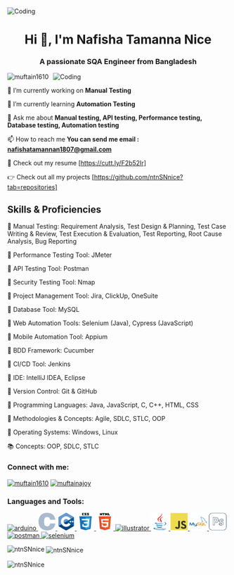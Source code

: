<img align="center" alt="Coding"  width="1100" src="[https://www.iscistech.in/image/software-testing-banner-iscistech-business-solution-india.jpg](https://www.freepik.com/free-photos-vectors/girl-coding-cartoon)">

<h1 align="center">Hi 👋, I'm Nafisha Tamanna Nice</h1>
<h3 align="center">A passionate SQA Engineer from Bangladesh</h3>
<img align="right" alt="Coding" width="400" src="https://camo.githubusercontent.com/5ff9182d12e799168a3bb67b88df7388ae08ede3/68747470733a2f2f6d69726f2e6d656469756d2e636f6d2f6d61782f3837352f312a7164415731546a434e353768316c6275757a766368672e676966">




<p align="left"> <img src="https://komarev.com/ghpvc/?username=muftain1610&label=Profile%20views&color=0e75b6&style=flat" alt="muftain1610" /> </p>

🔭 I’m currently working on **Manual Testing**

🌱 I’m currently learning **Automation Testing**

💬 Ask me about **Manual testing, API testing, Performance testing, Database testing, Automation testing**

📫 How to reach me **You can send me email : nafishatamannan1807@gmail.com**

📄 Check out my resume [https://cutt.ly/F2b52Ir]

👉 Check out all my projects [https://github.com/ntnSNnice?tab=repositories]


<h2 align="left">Skills & Proficiencies</h2>
📘 Manual Testing: Requirement Analysis, Test Design & Planning, Test Case Writing & Review, Test Execution & Evaluation, Test Reporting, Root Cause Analysis, Bug Reporting

📗 Performance Testing Tool: JMeter

📗 API Testing Tool: Postman

📗 Security Testing Tool: Nmap

📗 Project Management Tool: Jira, ClickUp, OneSuite

📗 Database Tool: MySQL

📗 Web Automation Tools: Selenium (Java), Cypress (JavaScript)

📗 Mobile Automation Tool: Appium

📗 BDD Framework: Cucumber

📗 CI/CD Tool: Jenkins

📗 IDE: IntelliJ IDEA, Eclipse

📗 Version Control: Git & GitHub

📗 Programming Languages: Java, JavaScript, C, C++, HTML, CSS

📗 Methodologies & Concepts: Agile, SDLC, STLC, OOP

📗 Operating Systems: Windows, Linux

📚 Concepts: OOP, SDLC, STLC
<h3 align="left">Connect with me:</h3>
<p align="left">
<a href="https://linkedin.com/in/nafishatamannanice" target="blank"><img align="center" src="https://raw.githubusercontent.com/rahuldkjain/github-profile-readme-generator/master/src/images/icons/Social/linked-in-alt.svg" alt="muftain1610" height="30" width="40" /></a>
<a href="https://fb.com/nafishatamanna.nice" target="blank"><img align="center" src="https://raw.githubusercontent.com/rahuldkjain/github-profile-readme-generator/master/src/images/icons/Social/facebook.svg" alt="muftainajoy" height="30" width="40" /></a>
</p>

<h3 align="left">Languages and Tools:</h3>
<p align="left"> <a href="https://www.arduino.cc/" target="_blank" rel="noreferrer"> <img src="https://cdn.worldvectorlogo.com/logos/arduino-1.svg" alt="arduino" width="40" height="40"/> </a> <a href="https://www.cprogramming.com/" target="_blank" rel="noreferrer"> <img src="https://raw.githubusercontent.com/devicons/devicon/master/icons/c/c-original.svg" alt="c" width="40" height="40"/> </a> <a href="https://www.w3schools.com/cpp/" target="_blank" rel="noreferrer"> <img src="https://raw.githubusercontent.com/devicons/devicon/master/icons/cplusplus/cplusplus-original.svg" alt="cplusplus" width="40" height="40"/> </a> <a href="https://www.w3schools.com/css/" target="_blank" rel="noreferrer"> <img src="https://raw.githubusercontent.com/devicons/devicon/master/icons/css3/css3-original-wordmark.svg" alt="css3" width="40" height="40"/> </a> <a href="https://www.w3.org/html/" target="_blank" rel="noreferrer"> <img src="https://raw.githubusercontent.com/devicons/devicon/master/icons/html5/html5-original-wordmark.svg" alt="html5" width="40" height="40"/> </a> <a href="https://www.adobe.com/in/products/illustrator.html" target="_blank" rel="noreferrer"> <img src="https://www.vectorlogo.zone/logos/adobe_illustrator/adobe_illustrator-icon.svg" alt="illustrator" width="40" height="40"/> </a> <a href="https://www.java.com" target="_blank" rel="noreferrer"> <img src="https://raw.githubusercontent.com/devicons/devicon/master/icons/java/java-original.svg" alt="java" width="40" height="40"/> </a> <a href="https://developer.mozilla.org/en-US/docs/Web/JavaScript" target="_blank" rel="noreferrer"> <img src="https://raw.githubusercontent.com/devicons/devicon/master/icons/javascript/javascript-original.svg" alt="javascript" width="40" height="40"/> </a> <a href="https://www.mysql.com/" target="_blank" rel="noreferrer"> <img src="https://raw.githubusercontent.com/devicons/devicon/master/icons/mysql/mysql-original-wordmark.svg" alt="mysql" width="40" height="40"/> </a> <a href="https://www.photoshop.com/en" target="_blank" rel="noreferrer"> <img src="https://raw.githubusercontent.com/devicons/devicon/master/icons/photoshop/photoshop-line.svg" alt="photoshop" width="40" height="40"/> </a> <a href="https://postman.com" target="_blank" rel="noreferrer"> <img src="https://www.vectorlogo.zone/logos/getpostman/getpostman-icon.svg" alt="postman" width="40" height="40"/> </a> <a href="https://www.selenium.dev" target="_blank" rel="noreferrer"> <img src="https://raw.githubusercontent.com/detain/svg-logos/780f25886640cef088af994181646db2f6b1a3f8/svg/selenium-logo.svg" alt="selenium" width="40" height="40"/> </a> </p>

<p><img align="left" src="https://github-readme-stats.vercel.app/api/top-langs?username=ntnSNnice&show_icons=true&locale=en&layout=compact" alt="ntnSNnice" /></p>

<p>&nbsp;<img align="center" src="https://github-readme-stats.vercel.app/api?username=ntnSNnice&show_icons=true&locale=en" alt="ntnSNnice" /></p>

<p><img align="center" src="https://github-readme-streak-stats.herokuapp.com/?user=ntnSNnice&" alt="ntnSNnice" /></p>


